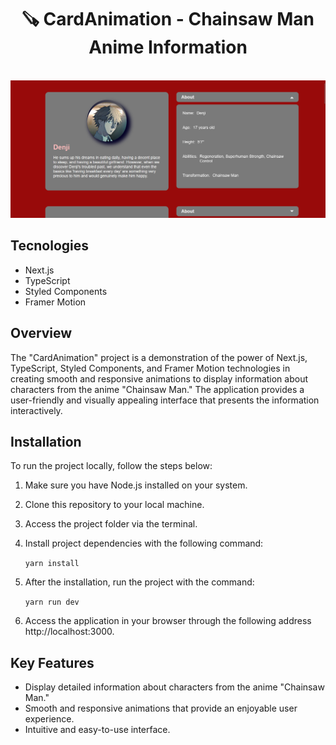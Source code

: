 <div align='center'>
  <h1 >🪚 CardAnimation - Chainsaw Man Anime Information</h1>
</div>

<br />

<div align='center'>

  <img src="./public/assets/chainsaw-man.png" alt='project image' width='600'  />
</div>

## Tecnologies

- Next.js
- TypeScript
- Styled Components
- Framer Motion

## Overview

The "CardAnimation" project is a demonstration of the power of Next.js, TypeScript, Styled Components, and Framer Motion technologies in creating smooth and responsive animations to display information about characters from the anime "Chainsaw Man." The application provides a user-friendly and visually appealing interface that presents the information interactively.

## Installation

To run the project locally, follow the steps below:

1. Make sure you have Node.js installed on your system.

2. Clone this repository to your local machine.

3. Access the project folder via the terminal.

4. Install project dependencies with the following command:

   `yarn install`

5. After the installation, run the project with the command:

   `yarn run dev`

6. Access the application in your browser through the following address http://localhost:3000.

## Key Features

- Display detailed information about characters from the anime "Chainsaw Man."
- Smooth and responsive animations that provide an enjoyable user experience.
- Intuitive and easy-to-use interface.
